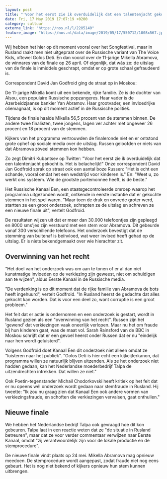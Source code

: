 ```yaml
---
layout: post
title: "'Voor het eerst zie ik overduidelijk dat een talentenjacht gekocht is'"
date: Fri, 17 May 2019 17:07:19 +0200
category: cultuur
externe_link: "https://nos.nl/l/2285140"
feature_image: "https://nos.nl/data/image/2019/05/17/550712/1008x567.jpg"
---
```


<p>Wij hebben het hier op dit moment vooral over het Songfestival, maar in Rusland raakt men niet uitgepraat over de Russische variant van The Voice Kids, oftewel Golos Deti. En dan vooral over de 11-jarige Mikella Abramova, de winnares van de finale op 26 april. Of eigenlijk, dat wás ze: de uitslag van de finale is inmiddels geschrapt, omdat er op grote schaal gefraudeerd is.</p>
<p>Correspondent David Jan Godfroid ging de straat op in Moskou:</p>
<p>De 11-jarige Mikella komt uit een bekende, rijke familie. Ze is de dochter van Alsou, een populaire Russische popzangeres. Haar vader is de Azerbeidzjaanse bankier Yan Abramov. Haar grootvader, een invloedrijke oliemagnaat, is op dit moment actief in de Russische politiek.</p>
<p>Tijdens de finale haalde Mikella 56,5 procent van de stemmen binnen. De andere twee finalisten, twee jongens, lagen ver achter met ongeveer 26 procent en 18 procent van de stemmen.</p>
<p>Kijkers van het programma vertrouwden de finaleronde niet en er ontstond grote ophef op sociale media over de uitslag. Russen geloofden er niets van dat Abramova zóveel stemmen kon hebben.</p>
<p>Zo zegt Dimitri Kubantsev op Twitter: "Voor het eerst zie ik overduidelijk dat een talentenjacht gekocht is. Het is belachelijk!" Onze correspondent David Jan Godfroid sprak op straat ook een aantal boze Russen: "Het is echt een schande, vooral omdat het een wedstrijd voor kinderen is." En: "Weet u, zo werkt ons systeem. Wie de grootste portemonnee heeft, is de beste."</p>
<p>Het Russische Kanaal Een, een staatsgecontroleerde omroep waarop het programma uitgezonden wordt, ontkende in eerste instantie dat er gekochte stemmen in het spel waren. "Maar toen de druk en onvrede groter werd, startten ze een groot onderzoek, schrapten ze de uitslag en schreven ze een nieuwe finale uit", vertelt Godfroid.</p>
<p>De resultaten wijzen uit dat er meer dan 30.000 telefoontjes zijn gepleegd en 8000 sms'jes zijn verstuurd met een stem voor Abramova. Dit gebeurde vanaf 300 verschillende telefoons. Het onderzoek bevestigt dat de stemming van buitenaf is beïnvloed, wat weer invloed heeft gehad op de uitslag. Er is niets bekendgemaakt over wie hierachter zit.</p>
<h2>Overwinning van het recht</h2>
<p>"Het doel van het onderzoek was om aan te tonen of er al dan niet kunstmatige invloeden op de verkiezing zijn geweest, niet om schuldigen aan te wijzen", aldus Eerste Kanaal in de Russische media.</p>
<p>"De verdenking is op dit moment dat de rijke familie van Abramova de bots heeft ingehuurd", vertelt Godfroid. "In Rusland heerst de gedachte dat alles gekocht kan worden. Dat is voor een deel zo, want corruptie is een groot probleem."</p>
<p>Het feit dat er actie is ondernomen en een onderzoek is gestart, wordt in Rusland gezien als een "overwinning van het recht". Russen zijn het 'gewend' dat verkiezingen vaak oneerlijk verlopen. Maar nu het om fraude bij hun kinderen gaat, was de maat vol. Sarah Rainsford van de BBC in Moskou schrijft dat er een gevoel heerst onder Russen dat er nu "eindelijk naar hen wordt geluisterd".</p>
<p>Volgens Godfroid doet Kanaal Een dit onderzoek niet alleen omdat ze "luisteren naar het publiek". "Golos Deti is hier echt een kijkcijferkanon, dat programma willen ze natuurlijk blijven uitzenden. Als ze het onderzoek niet hadden gedaan, kan het Nederlandse moederbedrijf Talpa de uitzendrechten intrekken. Dat willen ze niet."</p>
<p>Ook Poetin-tegenstander Michail Chodorkovski heeft kritiek op het feit dat er nu opeens wél onderzoek wordt gedaan naar stemfraude in Rusland. Hij tweette: "Ik zou nu graag zien dat Kanaal Een ook andere vormen van verkiezingsfraude, en schoften die verkiezingen vervalsen, gaat onthullen."</p>
<h2>Nieuwe finale</h2>
<p>We hebben het Nederlandse bedrijf Talpa ook gevraagd hoe dit kon gebeuren. Talpa laat in een reactie weten dat ze "de situatie in Rusland betreuren", maar dat ze voor verder commentaar verwijzen naar Eerste Kanaal, omdat "zij verantwoordelijk zijn voor de lokale productie en de stemprocedure".</p>
<p>De nieuwe finale vindt plaats op 24 mei. Mikella Abramova mag opnieuw meedoen. De stemprocedure wordt aangepast, zodat fraude niet nog eens gebeurt. Het is nog niet bekend of kijkers opnieuw hun stem kunnen uitbrengen.</p>
